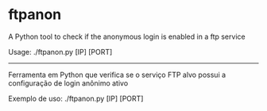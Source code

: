 # ftpanon
A Python tool to check if the anonymous login is enabled in a ftp service

Usage: ./ftpanon.py [IP] [PORT]

-----------------------------------------------------------------------------------------------------

Ferramenta em Python que verifica se o serviço FTP alvo possui a configuração de login anônimo ativo 

Exemplo de uso: ./ftpanon.py [IP] [PORT]

